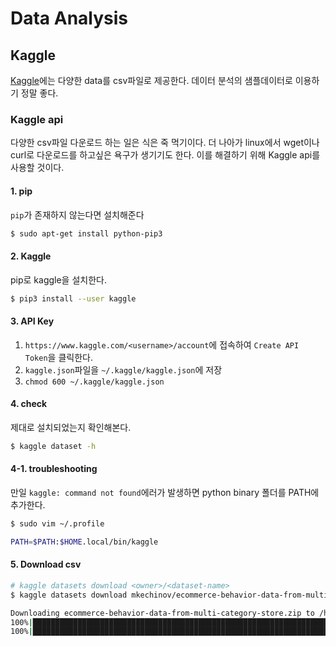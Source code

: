 # Data Analysis

## Kaggle
[Kaggle](https://www.kaggle.com/)에는 다양한 data를 csv파일로 제공한다.
데이터 분석의 샘플데이터로 이용하기 정말 좋다.

### Kaggle api
다양한 csv파일 다운로드 하는 일은 식은 죽 먹기이다.
더 나아가 linux에서 wget이나 curl로 다운로드를 하고싶은 욕구가 생기기도 한다.
이를 해결하기 위해 Kaggle api를 사용할 것이다. 

#### 1. pip
`pip`가 존재하지 않는다면 설치해준다
```sh
$ sudo apt-get install python-pip3
```

#### 2. Kaggle
pip로 kaggle을 설치한다.
```sh
$ pip3 install --user kaggle
```

#### 3. API Key
1. `https://www.kaggle.com/<username>/account`에 접속하여 `Create API Token`을 클릭한다.
2. `kaggle.json`파일을 `~/.kaggle/kaggle.json`에 저장
3. `chmod 600 ~/.kaggle/kaggle.json`


#### 4. check
제대로 설치되었는지 확인해본다.
```sh
$ kaggle dataset -h
```

#### 4-1. troubleshooting
만일 `kaggle: command not found`에러가 발생하면 python binary 폴더를 PATH에 추가한다.
```sh
$ sudo vim ~/.profile

PATH=$PATH:$HOME.local/bin/kaggle
```

#### 5. Download csv
```sh
# kaggle datasets download <owner>/<dataset-name>
$ kaggle datasets download mkechinov/ecommerce-behavior-data-from-multi-category-store

Downloading ecommerce-behavior-data-from-multi-category-store.zip to /home/cbecdbadm
100%|███████████████████████████████████████████████████████████████████████████████████████████████████████████████████████████████████████████████████████████████████▊| 4.29G/4.29G [01:38<00:00, 57.2MB/s]
100%|████████████████████████████████████████████████████████████████████████████████████████████████████████████████████████████████████████████████████████████████████| 4.29G/4.29G [01:38<00:00, 46.7MB/s]
```
